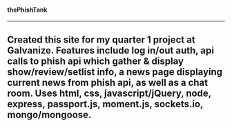 #### thePhishTank
-------------------
Created this site for my quarter 1 project at Galvanize. Features include log in/out auth, api calls to phish api which gather & display show/review/setlist info, a news page displaying current news from phish api, as well as a chat room. Uses html, css, javascript/jQuery, node, express, passport.js, moment.js, sockets.io, mongo/mongoose.
-------------------
